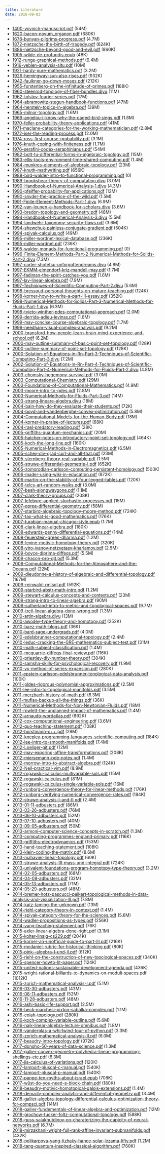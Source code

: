 ```yaml
---
title: Literature
date: 2018-09-03
---
```



- [1400-voynich-manuscript.pdf](/1400-voynich-manuscript.pdf) (54M)
- [1620-bacon-novum_organon.pdf](/1620-bacon-novum_organon.pdf) (680K)
- [1678-bunyan-pilgrims-progress.pdf](/1678-bunyan-pilgrims-progress.pdf) (4.7M)
- [1872-nietzsche-the-birth-of-tragedy.pdf](/1872-nietzsche-the-birth-of-tragedy.pdf) (624K)
- [1886-nietzsche-beyond-good-and-evil.pdf](/1886-nietzsche-beyond-good-and-evil.pdf) (860K)
- [1905-wilde-de-profundis.epub](/1905-wilde-de-profundis.epub) (48K)
- [1912-runge-graphical-methods.pdf](/1912-runge-graphical-methods.pdf) (9.4M)
- [1916-veblen-analysis-situ.pdf](/1916-veblen-analysis-situ.pdf) (10M)
- [1921-hardy-pure-mathematics.pdf](/1921-hardy-pure-mathematics.pdf) (3.2M)
- [1926-hemingway-sun-also-rises.pdf](/1926-hemingway-sun-also-rises.pdf) (932K)
- [1942-faulkner-go-down-moses.pdf](/1942-faulkner-go-down-moses.pdf) (212K)
- [1955-furstenberg-on-the-infinitude-of-primes.pdf](/1955-furstenberg-on-the-infinitude-of-primes.pdf) (188K)
- [1960-steenrod-topology-of-fiber-bundles.djvu](/1960-steenrod-topology-of-fiber-bundles.djvu) (11M)
- [1962-tolstov-fourier-series.pdf](/1962-tolstov-fourier-series.pdf) (17M)
- [1964-abramowitz-stegun-handbook-functions.pdf](/1964-abramowitz-stegun-handbook-functions.pdf) (47M)
- [1964-herstein-topics-in-algebra.pdf](/1964-herstein-topics-in-algebra.pdf) (39M)
- [1965-milnor-topology.pdf](/1965-milnor-topology.pdf) (1.6M)
- [1969-angelou-i-know-why-the-caged-bird-sings.pdf](/1969-angelou-i-know-why-the-caged-bird-sings.pdf) (1.8M)
- [1970-feller-probability-theory-applications.pdf](/1970-feller-probability-theory-applications.pdf) (41M)
- [1971-maclane-categories-for-the-working-mathematician.pdf](/1971-maclane-categories-for-the-working-mathematician.pdf) (2.8M)
- [1972-iser-the-reading-process.pdf](/1972-iser-the-reading-process.pdf) (2.0M)
- [1974-ross-first-course-probability.pdf](/1974-ross-first-course-probability.pdf) (3.1M)
- [1976-knuth-coping-with-finiteness.pdf](/1976-knuth-coping-with-finiteness.pdf) (1.7M)
- [1976-serafini-codex-seraphinianus.pdf](/1976-serafini-codex-seraphinianus.pdf) (54M)
- [1982-bott-tu-differential-forms-in-algebraic-topology.pdf](/1982-bott-tu-differential-forms-in-algebraic-topology.pdf) (15M)
- [1983-ellis-tools-environment-time-shared-computing.pdf](/1983-ellis-tools-environment-time-shared-computing.pdf) (1.4M)
- [1984-munkres-elements-of-algebraic-topology.pdf](/1984-munkres-elements-of-algebraic-topology.pdf) (23M)
- [1987-knuth-mathwriting.pdf](/1987-knuth-mathwriting.pdf) (656K)
- [1988-bird-walder-intro-to-functional-programming.pdf](/1988-bird-walder-intro-to-functional-programming.pdf) (0)
- [1989-brookshear-theory-of-computation.djvu](/1989-brookshear-theory-of-computation.djvu) (3.0M)
- [1990-Handbook-of-Numerical-Analysis-1.djvu](/1990-Handbook-of-Numerical-Analysis-1.djvu) (4.3M)
- [1990-pfeiffer-probability-for-applications.pdf](/1990-pfeiffer-probability-for-applications.pdf) (12M)
- [1990-snyder-the-practice-of-the-wild.pdf](/1990-snyder-the-practice-of-the-wild.pdf) (1.5M)
- [1991-Finite-Element-Methods-Part-1.djvu](/1991-Finite-Element-Methods-Part-1.djvu) (6.9M)
- [1992-van-leunen-a-handbook-for-scholars.djvu](/1992-van-leunen-a-handbook-for-scholars.djvu) (3.6M)
- [1993-bredon-topology-and-geometry.pdf](/1993-bredon-topology-and-geometry.pdf) (48M)
- [1994-Handbook-of-Numerical-Analysis-3.djvu](/1994-Handbook-of-Numerical-Analysis-3.djvu) (5.5M)
- [1994-landwehr-taxonomy-security-flaws.pdf](/1994-landwehr-taxonomy-security-flaws.pdf) (3.6M)
- [1994-shewchuk-painless-conjugate-gradient.pdf](/1994-shewchuk-painless-conjugate-gradient.pdf) (504K)
- [1994-spivak-calculus.pdf](/1994-spivak-calculus.pdf) (49M)
- [1995-miller-wordnet-lexical-database.pdf](/1995-miller-wordnet-lexical-database.pdf) (236K)
- [1995-miller-wordnet.pdf](/1995-miller-wordnet.pdf) (236K)
- [1995-walder-monads-for-functional-programming.pdf](/1995-walder-monads-for-functional-programming.pdf) (0)
- [1996-Finite-Element-Methods-Part-2-Numerical-Methods-for-Solids-Part-2.djvu](/1996-Finite-Element-Methods-Part-2-Numerical-Methods-for-Solids-Part-2.djvu) (7.3M)
- [1997-carter-shotetsu-unforgottendreams.djvu](/1997-carter-shotetsu-unforgottendreams.djvu) (4.8M)
- [1997-EKMM-elmendorf-kriz-mandell-may.pdf](/1997-EKMM-elmendorf-kriz-mandell-may.pdf) (1.7M)
- [1997-fadiman-the-spirit-catches-you.pdf](/1997-fadiman-the-spirit-catches-you.pdf) (1.6M)
- [1997-lay-linear-algebra.pdf](/1997-lay-linear-algebra.pdf) (7.9M)
- [1997-Techniques-of-Scientific-Computing-Part-2.djvu](/1997-Techniques-of-Scientific-Computing-Part-2.djvu) (5.6M)
- [1998-bressoud-personal-thoughts-on-mature-teaching.pdf](/1998-bressoud-personal-thoughts-on-mature-teaching.pdf) (124K)
- [1998-korner-how-to-write-a-part-III-essay.pdf](/1998-korner-how-to-write-a-part-III-essay.pdf) (352K)
- [1998-Numerical-Methods-for-Solids-Part-3-Numerical-Methods-for-Fluids-Part-1.djvu](/1998-Numerical-Methods-for-Solids-Part-3-Numerical-Methods-for-Fluids-Part-1.djvu) (6.3M)
- [1998-tvieto-winther-pdes-computational-approach.pdf](/1998-tvieto-winther-pdes-computational-approach.pdf) (2.0M)
- [1999-derrida-adieu-levinas.pdf](/1999-derrida-adieu-levinas.pdf) (1.6M)
- [1999-may-concise-course-algebraic-topology.pdf](/1999-may-concise-course-algebraic-topology.pdf) (1.7M)
- [1999-needham-visual-complex-analysis.pdf](/1999-needham-visual-complex-analysis.pdf) (9.2M)
- [2000-bransford-how-people-learn-brain-mind-experience-and-school.pdf](/2000-bransford-how-people-learn-brain-mind-experience-and-school.pdf) (6.2M)
- [2000-may-outline-summary-of-basic-point-set-topology.pdf](/2000-may-outline-summary-of-basic-point-set-topology.pdf) (128K)
- [2000-outline-summary-of-point-set-topology.pdf](/2000-outline-summary-of-point-set-topology.pdf) (128K)
- [2000-Solution-of-Equations-in-Rn-Part-3-Techniques-of-Scientific-Computing-Part-3.djvu](/2000-Solution-of-Equations-in-Rn-Part-3-Techniques-of-Scientific-Computing-Part-3.djvu) (7.2M)
- [2002-Solution-of-Equations-in-Rn-Part-4-Techniques-of-Scientific-Computing-Part-4-Numerical-Methods-for-Fluids-Part-2.djvu](/2002-Solution-of-Equations-in-Rn-Part-4-Techniques-of-Scientific-Computing-Part-4-Numerical-Methods-for-Fluids-Part-2.djvu) (4.8M)
- [2003-chomsky-hegemony-survival.pdf](/2003-chomsky-hegemony-survival.pdf) (3.0M)
- [2003-Computational-Chemistry.pdf](/2003-Computational-Chemistry.pdf) (29M)
- [2003-Foundations-of-Computational-Mathematics.pdf](/2003-Foundations-of-Computational-Mathematics.pdf) (4.9M)
- [2003-moore-intro-to-pdes.pdf](/2003-moore-intro-to-pdes.pdf) (2.8M)
- [2003-Numerical-Methods-for-Fluids-Part-3.pdf](/2003-Numerical-Methods-for-Fluids-Part-3.pdf) (14M)
- [2003-strang-lineare-algebra.djvu](/2003-strang-lineare-algebra.djvu) (18M)
- [2004-bain-how-do-they-evaluate-their-students.pdf](/2004-bain-how-do-they-evaluate-their-students.pdf) (72K)
- [2004-boyd-and-vandenberghe-convex-optimization.pdf](/2004-boyd-and-vandenberghe-convex-optimization.pdf) (5.8M)
- [2004-Computational-Models-for-the-Human-Body.pdf](/2004-Computational-Models-for-the-Human-Body.pdf) (18M)
- [2004-korner-in-praise-of-lectures.pdf](/2004-korner-in-praise-of-lectures.pdf) (68K)
- [2004-rael-predatory-reading.pdf](/2004-rael-predatory-reading.pdf) (28K)
- [2005-griffiths-quantum-mechanics.pdf](/2005-griffiths-quantum-mechanics.pdf) (20M)
- [2005-hatcher-notes-on-introductory-point-set-topology.pdf](/2005-hatcher-notes-on-introductory-point-set-topology.pdf) (464K)
- [2005-koch-the-long-line.pdf](/2005-koch-the-long-line.pdf) (160K)
- [2005-Numerical-Methods-in-Electromagnetics.pdf](/2005-Numerical-Methods-in-Electromagnetics.pdf) (6.5M)
- [2005-schey-div-grad-curl-and-all-that.pdf](/2005-schey-div-grad-curl-and-all-that.pdf) (23M)
- [2005-sternberg-theory-real-variable.pdf](/2005-sternberg-theory-real-variable.pdf) (1.5M)
- [2005-struwe-differential-geometrie-I.pdf](/2005-struwe-differential-geometrie-I.pdf) (652K)
- [2005-zomorodian-carlsson-computing-persistent-homology.pdf](/2005-zomorodian-carlsson-computing-persistent-homology.pdf) (500K)
- [2006-mader-using-wiki-in-education.pdf](/2006-mader-using-wiki-in-education.pdf) (872K)
- [2006-martin-on-the-stability-of-four-legged-tables.pdf](/2006-martin-on-the-stability-of-four-legged-tables.pdf) (120K)
- [2006-telcs-art-random-walks.pdf](/2006-telcs-art-random-walks.pdf) (3.0M)
- [2007-beah-alongwaygone.pdf](/2007-beah-alongwaygone.pdf) (1.1M)
- [2007-clark-theory-groups.pdf](/2007-clark-theory-groups.pdf) (208K)
- [2007-lefebvre-applied-stochastic-processes.pdf](/2007-lefebvre-applied-stochastic-processes.pdf) (15M)
- [2007-oprea-differential-geometry.pdf](/2007-oprea-differential-geometry.pdf) (58M)
- [2007-starbird-algebraic-topology-moore-method.pdf](/2007-starbird-algebraic-topology-moore-method.pdf) (724K)
- [2007-tao-what-is-good-mathematics.pdf](/2007-tao-what-is-good-mathematics.pdf) (176K)
- [2007-turabian-manual-chicago-style.epub](/2007-turabian-manual-chicago-style.epub) (1.7M)
- [2008-clark-linear-algebra.pdf](/2008-clark-linear-algebra.pdf) (180K)
- [2008-edwards-penny-differential-equations.pdf](/2008-edwards-penny-differential-equations.pdf) (14M)
- [2008-feuerstein-green-dharma.pdf](/2008-feuerstein-green-dharma.pdf) (1.2M)
- [2008-levine-motivic-homotopy-theory.pdf](/2008-levine-motivic-homotopy-theory.pdf) (320K)
- [2008-yiro-ivanov-netzvetaev-kharlamov.pdf](/2008-yiro-ivanov-netzvetaev-kharlamov.pdf) (2.5M)
- [2009-boyce-diprima-diffeqs.pdf](/2009-boyce-diprima-diffeqs.pdf) (5.5M)
- [2009-chacon-pro-git.pdf](/2009-chacon-pro-git.pdf) (5.3M)
- [2009-Computational-Methods-for-the-Atmosphere-and-the-Oceans.pdf](/2009-Computational-Methods-for-the-Atmosphere-and-the-Oceans.pdf) (22M)
- [2009-dieudonne-a-history-of-algebraic-and-differential-topology.pdf](/2009-dieudonne-a-history-of-algebraic-and-differential-topology.pdf) (167M)
- [2009-reinwald-xmlsql.pdf](/2009-reinwald-xmlsql.pdf) (592K)
- [2009-starbird-abstr-math-intro.pdf](/2009-starbird-abstr-math-intro.pdf) (1.2M)
- [2009-stewart-calculus-concepts-and-contexts.pdf](/2009-stewart-calculus-concepts-and-contexts.pdf) (23M)
- [2009-strang-intro-to-linear-algebra.pdf](/2009-strang-intro-to-linear-algebra.pdf) (90M)
- [2009-sutherland-intro-to-metric-and-topological-spaces.pdf](/2009-sutherland-intro-to-metric-and-topological-spaces.pdf) (9.7M)
- [2009-treil-linear-algebra-done-wrong.pdf](/2009-treil-linear-algebra-done-wrong.pdf) (1.3M)
- [2010-artin-algebra.djvu](/2010-artin-algebra.djvu) (13M)
- [2010-awodey-type-theory-and-homotopy.pdf](/2010-awodey-type-theory-and-homotopy.pdf) (252K)
- [2010-baez-math-blogs.pdf](/2010-baez-math-blogs.pdf) (36K)
- [2010-bard-sage-undergrads.pdf](/2010-bard-sage-undergrads.pdf) (4.0M)
- [2010-edelsbrunner-computational-topology.pdf](/2010-edelsbrunner-computational-topology.pdf) (2.4M)
- [2010-leduc-cracking-the-GRE-mathematics-subject-test.pdf](/2010-leduc-cracking-the-GRE-mathematics-subject-test.pdf) (31M)
- [2010-math-subject-classification.pdf](/2010-math-subject-classification.pdf) (1.4M)
- [2010-mcquarrie-diffeqs-final-review.pdf](/2010-mcquarrie-diffeqs-final-review.pdf) (116K)
- [2010-priestley-diy-number-theory.pdf](/2010-priestley-diy-number-theory.pdf) (304K)
- [2010-samsha-skills-for-psychological-recovery.pdf](/2010-samsha-skills-for-psychological-recovery.pdf) (1.9M)
- [2010-yu-method-of-series-expansion.pdf](/2010-yu-method-of-series-expansion.pdf) (280K)
- [2011-epstein-carlsson-edelsbrunner-topological-data-analysis.pdf](/2011-epstein-carlsson-edelsbrunner-topological-data-analysis.pdf) (100K)
- [2011-joldes-rigorous-polynomial-approximations.pdf](/2011-joldes-rigorous-polynomial-approximations.pdf) (2.5M)
- [2011-lee-intro-to-topological-manifolds.pdf](/2011-lee-intro-to-topological-manifolds.pdf) (3.5M)
- [2011-merzbach-history-of-math.pdf](/2011-merzbach-history-of-math.pdf) (6.3M)
- [2011-muflax-backup-all-the-things.pdf](/2011-muflax-backup-all-the-things.pdf) (36K)
- [2011-Numerical-Methods-for-Non-Newtonian-Fluids.pdf](/2011-Numerical-Methods-for-Non-Newtonian-Fluids.pdf) (18M)
- [2011-rowlett-the-unplanned-impact-of-mathematics.pdf](/2011-rowlett-the-unplanned-impact-of-mathematics.pdf) (1.4M)
- [2012-arnaudo-wordatlas.pdf](/2012-arnaudo-wordatlas.pdf) (892K)
- [2012-cox-computational-engineering.pdf](/2012-cox-computational-engineering.pdf) (3.6M)
- [2012-guo-teaching-statement.pdf](/2012-guo-teaching-statement.pdf) (108K)
- [2012-horstmann-c++.pdf](/2012-horstmann-c++.pdf) (28M)
- [2012-knepley-programming-languages-scientific-computing.pdf](/2012-knepley-programming-languages-scientific-computing.pdf) (184K)
- [2012-lee-intro-to-smooth-manifolds.pdf](/2012-lee-intro-to-smooth-manifolds.pdf) (7.4M)
- [2012-Loeliger-git.pdf](/2012-Loeliger-git.pdf) (12M)
- [2012-may-exporing-affine-transformations.pdf](/2012-may-exporing-affine-transformations.pdf) (208K)
- [2012-miersemann-pde-notes.pdf](/2012-miersemann-pde-notes.pdf) (1.4M)
- [2012-morrow-intro-to-abstract-algebra.pdf](/2012-morrow-intro-to-abstract-algebra.pdf) (124K)
- [2012-Neil-practical-vim.pdf](/2012-Neil-practical-vim.pdf) (8.9M)
- [2012-rogawski-calculus-multivariable-sols.pdf](/2012-rogawski-calculus-multivariable-sols.pdf) (15M)
- [2012-rogawski-calculus.pdf](/2012-rogawski-calculus.pdf) (81M)
- [2012-rogawski-calculus-single-variable-sols.pdf](/2012-rogawski-calculus-single-variable-sols.pdf) (16M)
- [2012-runborg-convergence-theory-for-linear-methods.pdf](/2012-runborg-convergence-theory-for-linear-methods.pdf) (176K)
- [2012-runborg-verifying-numerical-convergence-rates.pdf](/2012-runborg-verifying-numerical-convergence-rates.pdf) (184K)
- [2012-struwe-analysis-I-and-II.pdf](/2012-struwe-analysis-I-and-II.pdf) (2.4M)
- [2013-01-11-adbusters.pdf](/2013-01-11-adbusters.pdf) (86M)
- [2013-03-26-adbusters.pdf](/2013-03-26-adbusters.pdf) (76M)
- [2013-06-10-adbusters.pdf](/2013-06-10-adbusters.pdf) (52M)
- [2013-07-10-adbusters.pdf](/2013-07-10-adbusters.pdf) (40M)
- [2013-09-05-adbusters.pdf](/2013-09-05-adbusters.pdf) (50M)
- [2013-armoni-computer-science-concepts-in-scratch.pdf](/2013-armoni-computer-science-concepts-in-scratch.pdf) (1.3M)
- [2013-computing-programmes-england-primary.pdf](/2013-computing-programmes-england-primary.pdf) (116K)
- [2013-griffiths-electrodynamics.pdf](/2013-griffiths-electrodynamics.pdf) (153M)
- [2013-hand-teaching-statement.pdf](/2013-hand-teaching-statement.pdf) (108K)
- [2013-klein-coding-the-matrix.pdf](/2013-klein-coding-the-matrix.pdf) (8.6M)
- [2013-mahavier-linear-topology.pdf](/2013-mahavier-linear-topology.pdf) (60K)
- [2013-struwe-analysis-III-mass-und-integral.pdf](/2013-struwe-analysis-III-mass-und-integral.pdf) (724K)
- [2013-univalent-foundations-program-homotopy-type-theory.pdf](/2013-univalent-foundations-program-homotopy-type-theory.pdf) (3.2M)
- [2014-02-05-adbusters.pdf](/2014-02-05-adbusters.pdf) (68M)
- [2014-04-08-adbusters.pdf](/2014-04-08-adbusters.pdf) (32M)
- [2014-05-13-adbusters.pdf](/2014-05-13-adbusters.pdf) (71M)
- [2014-05-29-adbusters.pdf](/2014-05-29-adbusters.pdf) (48M)
- [2014-bremer-hotz-pascucci-peikert-topological-methods-in-data-analysis-and-visualization-III.pdf](/2014-bremer-hotz-pascucci-peikert-topological-methods-in-data-analysis-and-visualization-III.pdf) (7.8M)
- [2014-katz-taming-the-unknown.pdf](/2014-katz-taming-the-unknown.pdf) (13M)
- [2014-riehl-category-theory-in-context.pdf](/2014-riehl-category-theory-in-context.pdf) (1.4M)
- [2014-spivak-category-theory-for-the-sciences.pdf](/2014-spivak-category-theory-for-the-sciences.pdf) (5.6M)
- [2014-wadler-propositions-as-types.pdf](/2014-wadler-propositions-as-types.pdf) (256K)
- [2014-yang-teaching-statement.pdf](/2014-yang-teaching-statement.pdf) (76K)
- [2015-axler-linear-algebra-done-right.pdf](/2015-axler-linear-algebra-done-right.pdf) (3.1M)
- [2015-kolter-linalg-cs229.pdf](/2015-kolter-linalg-cs229.pdf) (204K)
- [2015-korner-an-unofficial-guide-to-part-III.pdf](/2015-korner-an-unofficial-guide-to-part-III.pdf) (216K)
- [2015-mcdaniel-rubric-for-historical-thinking.pdf](/2015-mcdaniel-rubric-for-historical-thinking.pdf) (80K)
- [2015-pink--algebra-I-und-II.pdf](/2015-pink--algebra-I-und-II.pdf) (612K)
- [2015-riehl-on-the-construction-of-new-topological-spaces.pdf](/2015-riehl-on-the-construction-of-new-topological-spaces.pdf) (340K)
- [2015-spencer-howto-lit-paper.pdf](/2015-spencer-howto-lit-paper.pdf) (124K)
- [2015-united-nations-sustainable-development-agenda.pdf](/2015-united-nations-sustainable-development-agenda.pdf) (436K)
- [2015-wright-rational-billiards-to-dynamics-on-moduli-spaces.pdf](/2015-wright-rational-billiards-to-dynamics-on-moduli-spaces.pdf) (1012K)
- [2015-zorich-mathematical-analysis-I.pdf](/2015-zorich-mathematical-analysis-I.pdf) (5.1M)
- [2016-03-30-adbusters.pdf](/2016-03-30-adbusters.pdf) (43M)
- [2016-08-11-adbusters.pdf](/2016-08-11-adbusters.pdf) (52M)
- [2016-11-28-adbusters.pdf](/2016-11-28-adbusters.pdf) (48M)
- [2016-ashi-basic-life-support.pdf](/2016-ashi-basic-life-support.pdf) (2.5M)
- [2016-beck-marchesi-pixton-sabalka-complex.pdf](/2016-beck-marchesi-pixton-sabalka-complex.pdf) (1.1M)
- [2016-colah-topology.pdf](/2016-colah-topology.pdf) (280K)
- [2016-koch-complex-variable-outline.pdf](/2016-koch-complex-variable-outline.pdf) (5.6M)
- [2016-naik-linear-algebra-lecture-omnibus.pdf](/2016-naik-linear-algebra-lecture-omnibus.pdf) (1.8M)
- [2016-vanderplas-a-whirlwind-tour-of-python.pdf](/2016-vanderplas-a-whirlwind-tour-of-python.pdf) (3.3M)
- [2016-zorich-mathematical-analysis-II.pdf](/2016-zorich-mathematical-analysis-II.pdf) (6.0M)
- [2017-beaudry-intro-topology.pdf](/2017-beaudry-intro-topology.pdf) (972K)
- [2017-donoho-50-years-of-data-science.pdf](/2017-donoho-50-years-of-data-science.pdf) (1.3M)
- [2017-gallier-convex-geometry-polyhedra-linear-programming-shellings-etc.pdf](/2017-gallier-convex-geometry-polyhedra-linear-programming-shellings-etc.pdf) (6.3M)
- [2017-jia-calculus-of-variations.pdf](/2017-jia-calculus-of-variations.pdf) (120K)
- [2017-lamport-pluscal-c-manual.pdf](/2017-lamport-pluscal-c-manual.pdf) (540K)
- [2017-lamport-pluscal-p-manual.pdf](/2017-lamport-pluscal-p-manual.pdf) (540K)
- [2017-pappe-ten-myths-about-israel.epub](/2017-pappe-ten-myths-about-israel.epub) (708K)
- [2017-wüst-do-you-need-a-block-chain.pdf](/2017-wüst-do-you-need-a-block-chain.pdf) (180K)
- [2018-beaudry-motivic-homotopical-galois-extensions.pdf](/2018-beaudry-motivic-homotopical-galois-extensions.pdf) (1.4M)
- [2018-demailly-complex-analytic-and-differential-geometry.pdf](/2018-demailly-complex-analytic-and-differential-geometry.pdf) (3.4M)
- [2018-gallier-algebra-topology-differential-calculus-optimization-theory-for-compsci.pdf](/2018-gallier-algebra-topology-differential-calculus-optimization-theory-for-compsci.pdf) (14M)
- [2018-gallier-fundementals-of-linear-algebra-and-optimization.pdf](/2018-gallier-fundementals-of-linear-algebra-and-optimization.pdf) (12M)
- [2018-grochow-tucker-foltz-computational-topology.pdf](/2018-grochow-tucker-foltz-computational-topology.pdf) (588K)
- [2018-guss-salakhutdinov-on-charaterizing-the-capicity-of-neural-networks.pdf](/2018-guss-salakhutdinov-on-charaterizing-the-capicity-of-neural-networks.pdf) (6.7M)
- [2018-mirzakhani-wright-full-rank-affine-invariant-submanifolds.pdf](/2018-mirzakhani-wright-full-rank-affine-invariant-submanifolds.pdf) (432K)
- [2018-polikarpova-yang-itzhaky-hance-solar-lezama-lifty.pdf](/2018-polikarpova-yang-itzhaky-hance-solar-lezama-lifty.pdf) (1.2M)
- [2018-tang-quantum-inspired-classical-algorithm.pdf](/2018-tang-quantum-inspired-classical-algorithm.pdf) (760K)
